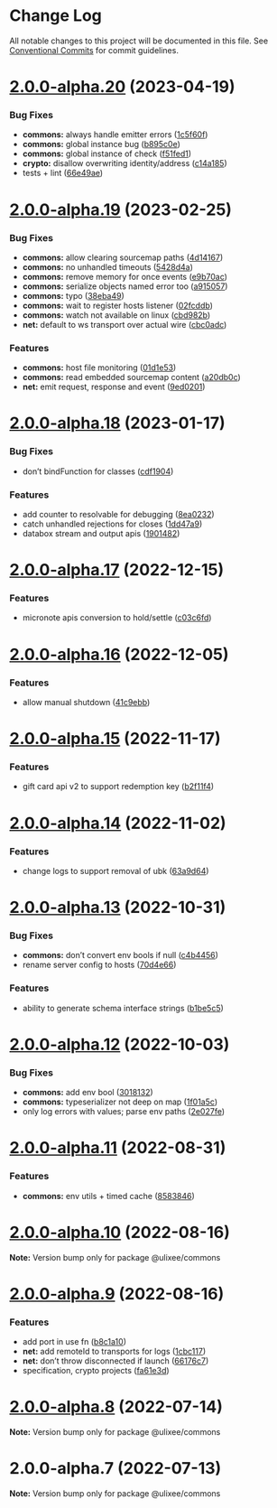 # Change Log

All notable changes to this project will be documented in this file.
See [Conventional Commits](https://conventionalcommits.org) for commit guidelines.

# [2.0.0-alpha.20](https://github.com/ulixee/shared/compare/v2.0.0-alpha.19...v2.0.0-alpha.20) (2023-04-19)


### Bug Fixes

* **commons:** always handle emitter errors ([1c5f60f](https://github.com/ulixee/shared/commit/1c5f60f21c4c174c99c10e9e9d2edb07b06c28a0))
* **commons:** global instance bug ([b895c0e](https://github.com/ulixee/shared/commit/b895c0e14602d92f42c559c6130d8a66b9b0770e))
* **commons:** global instance of check ([f51fed1](https://github.com/ulixee/shared/commit/f51fed1f93e4bfb2c603a0bced79e249ff76d003))
* **crypto:** disallow overwriting identity/address ([c14a185](https://github.com/ulixee/shared/commit/c14a1857c80ca800198d231236d5fcb6223026c9))
* tests + lint ([66e49ae](https://github.com/ulixee/shared/commit/66e49ae931b54fd8577711562c56e2494d8149bb))





# [2.0.0-alpha.19](https://github.com/ulixee/shared/compare/v2.0.0-alpha.18...v2.0.0-alpha.19) (2023-02-25)


### Bug Fixes

* **commons:** allow clearing sourcemap paths ([4d14167](https://github.com/ulixee/shared/commit/4d141673bd34e22d556539e6eb7bf8e63d9c9c3e))
* **commons:** no unhandled timeouts ([5428d4a](https://github.com/ulixee/shared/commit/5428d4a2856c7c86dd4737522280a05b8f5d8c8e))
* **commons:** remove memory for once events ([e9b70ac](https://github.com/ulixee/shared/commit/e9b70ac08ab94c46bd00baa43d56a0b1820f78b1))
* **commons:** serialize objects named error too ([a915057](https://github.com/ulixee/shared/commit/a9150577b51572a25d3f3ca8144680ff87bf8b0b))
* **commons:** typo ([38eba49](https://github.com/ulixee/shared/commit/38eba496ada28165dc5e99acc48b0ec81040569c))
* **commons:** wait to register hosts listener ([02fcddb](https://github.com/ulixee/shared/commit/02fcddbf508c7392143c536707721a611c8b0205))
* **commons:** watch not available on linux ([cbd982b](https://github.com/ulixee/shared/commit/cbd982bec27c6f9b9c794ff99d01ee50c553ff59))
* **net:** default to ws transport over actual wire ([cbc0adc](https://github.com/ulixee/shared/commit/cbc0adcf0c899bfdc4d24ca5beccae7daf24869e))


### Features

* **commons:** host file monitoring ([01d1e53](https://github.com/ulixee/shared/commit/01d1e53b5087b2b80f96a0bfc504323172adbb81))
* **commons:** read embedded sourcemap content ([a20db0c](https://github.com/ulixee/shared/commit/a20db0c3c400939ef403a4c7c779f4a49811c92f))
* **net:** emit request, response and event ([9ed0201](https://github.com/ulixee/shared/commit/9ed02013579ee3bc206182cfce85def3c0271034))





# [2.0.0-alpha.18](https://github.com/ulixee/shared/compare/v2.0.0-alpha.17...v2.0.0-alpha.18) (2023-01-17)


### Bug Fixes

* don’t bindFunction for classes ([cdf1904](https://github.com/ulixee/shared/commit/cdf19040e090c44a6f713457545c65a549879da8))


### Features

* add counter to resolvable for debugging ([8ea0232](https://github.com/ulixee/shared/commit/8ea0232bc46c44d9db68918673c542ef90ec5415))
* catch unhandled rejections for closes ([1dd47a9](https://github.com/ulixee/shared/commit/1dd47a97aeec413475a853b5b4f259bce0e3a3de))
* databox stream and output apis ([1901482](https://github.com/ulixee/shared/commit/1901482b58d8e8d82497841d7a781efa5ee520cb))





# [2.0.0-alpha.17](https://github.com/ulixee/shared/compare/v2.0.0-alpha.16...v2.0.0-alpha.17) (2022-12-15)


### Features

* micronote apis conversion to hold/settle ([c03c6fd](https://github.com/ulixee/shared/commit/c03c6fd8c7d17c29a8347aaba7413920e859c556))





# [2.0.0-alpha.16](https://github.com/ulixee/shared/compare/v2.0.0-alpha.15...v2.0.0-alpha.16) (2022-12-05)


### Features

* allow manual shutdown ([41c9ebb](https://github.com/ulixee/shared/commit/41c9ebbd8b4b255502ed957927f0db2c9ca5c366))





# [2.0.0-alpha.15](https://github.com/ulixee/shared/compare/v2.0.0-alpha.14...v2.0.0-alpha.15) (2022-11-17)


### Features

* gift card api v2 to support redemption key ([b2f11f4](https://github.com/ulixee/shared/commit/b2f11f44a784adf8dd208db9683c99369f33f98c))





# [2.0.0-alpha.14](https://github.com/ulixee/shared/compare/v2.0.0-alpha.13...v2.0.0-alpha.14) (2022-11-02)


### Features

* change logs to support removal of ubk ([63a9d64](https://github.com/ulixee/shared/commit/63a9d6404ddcd0a042a6bc439ec07de63a2edfde))





# [2.0.0-alpha.13](https://github.com/ulixee/shared/compare/v2.0.0-alpha.12...v2.0.0-alpha.13) (2022-10-31)


### Bug Fixes

* **commons:** don’t convert env bools if null ([c4b4456](https://github.com/ulixee/shared/commit/c4b4456c550513f7620388f1e08af1f8449f4f8b))
* rename server config to hosts ([70d4e66](https://github.com/ulixee/shared/commit/70d4e661c1c2a964ffe72b79635cfa40bf12b2c6))


### Features

* ability to generate schema interface strings ([b1be5c5](https://github.com/ulixee/shared/commit/b1be5c585c19a2d8c101812d8ae5d7b08be9dc0e))





# [2.0.0-alpha.12](https://github.com/ulixee/shared/compare/v2.0.0-alpha.11...v2.0.0-alpha.12) (2022-10-03)


### Bug Fixes

* **commons:** add env bool ([3018132](https://github.com/ulixee/shared/commit/301813222d3da2b7429668e972d70e093c0056c0))
* **commons:** typeserializer not deep on map ([1f01a5c](https://github.com/ulixee/shared/commit/1f01a5c04d3c8318f44b0a5ac8509247313c7153))
* only log errors with values; parse env paths ([2e027fe](https://github.com/ulixee/shared/commit/2e027fe9fdb7e193b0ee432543d4216e00149fc8))





# [2.0.0-alpha.11](https://github.com/ulixee/shared/compare/v2.0.0-alpha.10...v2.0.0-alpha.11) (2022-08-31)


### Features

* **commons:** env utils + timed cache ([8583846](https://github.com/ulixee/shared/commit/8583846f891cc1f93c079c8f6e3b1868ba7fcb5e))





# [2.0.0-alpha.10](https://github.com/ulixee/shared/compare/v2.0.0-alpha.9...v2.0.0-alpha.10) (2022-08-16)

**Note:** Version bump only for package @ulixee/commons





# [2.0.0-alpha.9](https://github.com/ulixee/shared/compare/v2.0.0-alpha.8...v2.0.0-alpha.9) (2022-08-16)


### Features

* add port in use fn ([b8c1a10](https://github.com/ulixee/shared/commit/b8c1a10c6da91a303d284e0e4c0723bc9f5dcf17))
* **net:** add remoteId to transports for logs ([1cbc117](https://github.com/ulixee/shared/commit/1cbc117230644fd1e8dc3ba14b7bf01cfdb3142d))
* **net:** don’t throw disconnected if launch ([66176c7](https://github.com/ulixee/shared/commit/66176c7c4050028749d26a9aa63dd46b0d96d3f1))
* specification, crypto projects ([fa61e3d](https://github.com/ulixee/shared/commit/fa61e3d221dacc3c1509309ebbfc7a05cf43923c))





# [2.0.0-alpha.8](https://github.com/ulixee/commons/compare/v2.0.0-alpha.7...v2.0.0-alpha.8) (2022-07-14)

**Note:** Version bump only for package @ulixee/commons





# 2.0.0-alpha.7 (2022-07-13)

**Note:** Version bump only for package @ulixee/commons
